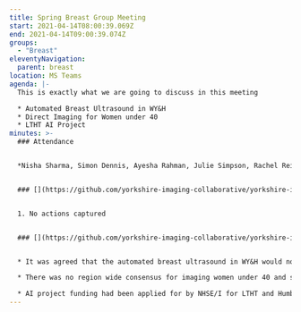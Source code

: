 ```yaml
---
title: Spring Breast Group Meeting
start: 2021-04-14T08:00:39.069Z
end: 2021-04-14T09:00:39.074Z
groups:
  - "Breast"
eleventyNavigation:
  parent: breast
location: MS Teams
agenda: |-
  This is exactly what we are going to discuss in this meeting

  * Automated Breast Ultrasound in WY&H
  * Direct Imaging for Women under 40
  * LTHT AI Project
minutes: >-
  ### Attendance


  *Nisha Sharma, Simon Dennis, Ayesha Rahman, Julie Simpson, Rachel Reilly, Sarah Fox, Roisin Bradley*


  ### [](https://github.com/yorkshire-imaging-collaborative/yorkshire-imaging-collaborative.github.io/blob/master/src/meetings/2021-04-14-breast.md#actions)Actions


  1. No actions captured


  ### [](https://github.com/yorkshire-imaging-collaborative/yorkshire-imaging-collaborative.github.io/blob/master/src/meetings/2021-04-14-breast.md#key-discussion-points)Key Discussion Points


  * It was agreed that the automated breast ultrasound in WY&H would not be a feasible option as due to the time to report on the scan and the acquisition time.

  * There was no region wide consensus for imaging women under 40 and some Trusts currently reviewed cases in MDTs to make a decision on whether to scan or not.

  * AI project funding had been applied for by NHSE/I for LTHT and Humber Coast & Vale to assess breast density and quality assurance of mammograms. It would mean radiographers spend less time carrying out quality assurance. LTHT were into the second phase of approval and would confirm if they were successful in June.
---
```

